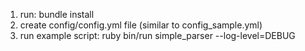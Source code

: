 1. run: bundle install
2. create config/config.yml file (similar to config_sample.yml)
3. run example script: ruby bin/run simple_parser --log-level=DEBUG
